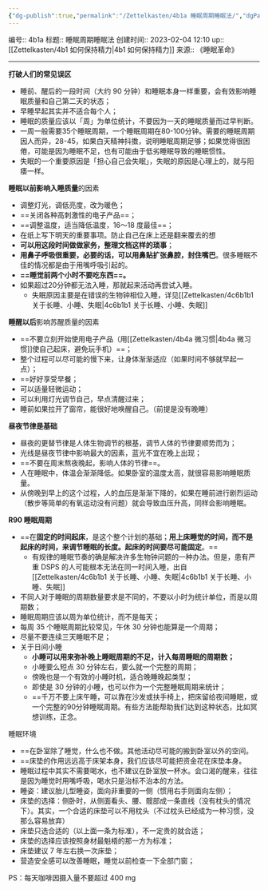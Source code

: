 ```yaml
---
{"dg-publish":true,"permalink":"/Zettelkasten/4b1a 睡眠周期睡眠法/","dgPassFrontmatter":true}
---
```


编号:: 4b1a
标题:: 睡眠周期睡眠法
创建时间:: 2023-02-04 12:10
up:: [[Zettelkasten/4b1 如何保持精力\|4b1 如何保持精力]]
来源:: 《睡眠革命》

---
**打破人们的常见误区**
- 睡前、醒后的一段时间（大约 90 分钟）和睡眠本身一样重要，会有效影响睡眠质量和自己第二天的状态；
- 早睡早起其实并不适合每个人；
- 睡眠的质量应该以「周」为单位统计，不要因为一天的睡眠质量而过早判断。
- 一周一般需要35个睡眠周期，一个睡眠周期在80-100分钟。需要的睡眠周期因人而异，28-45，如果白天精神抖擞，说明睡眠周期足够；如果觉得很困倦，可能是因为睡眠不足，也有可能由于低劣睡眠导致的睡眠惯性。
- 失眠的一个重要原因是「担心自己会失眠」，失眠的原因是心理上的，就与阳痿一样。


**睡眠以前影响入睡质量**的因素
-   调整灯光，调低亮度，改为暖色；
-   ==关闭各种高刺激性的电子产品==；
-   ==调整温度，适当降低温度，16～18 度最佳==；
-   在纸上写下明天的重要事项。防止自己在床上还是翻来覆去的想
-   **可以用这段时间做做家务，整理文档这样的琐事**；
-   **用鼻子呼吸很重要，必要的话，可以用鼻贴扩张鼻腔，封住嘴巴**。很多睡眠不佳的情况都是由于用嘴呼吸引起的。
-   **==睡觉前两个小时不要吃东西==。**
- 如果超过20分钟都无法入睡，那就起来活动再尝试入睡。
	- 失眠原因主要是在错误的生物钟相位入睡，详见[[Zettelkasten/4c6b1b1 关于长睡、小睡、失眠\|4c6b1b1 关于长睡、小睡、失眠]]

**睡醒以后**影响苏醒质量的因素
-   ==不要立刻开始使用电子产品（用[[Zettelkasten/4b4a 微习惯\|4b4a 微习惯]]使自己起床，避免玩手机）==；
-   整个过程可以尽可能的慢下来，让身体渐渐适应（如果时间不够就早起一点）；
-   ==好好享受早餐；
-   可以适量轻微运动；
-   可以利用灯光调节自己，早点清醒过来；
-   睡前如果拉开了窗帘，能很好地唤醒自己。（前提是没有晚睡）

**昼夜节律是基础**
-   昼夜的更替节律是人体生物调节的根基，调节人体的节律要顺势而为；
-   光线是昼夜节律中影响最大的因素，蓝光不宜在晚上出现；
-   ==不要在周末熬夜晚起，影响人体的节律==。
-   人在睡眠中，体温会渐渐降低。如果卧室的温度太高，就很容易影响睡眠质量。
-   从傍晚到早上的这个过程，人的血压是渐渐下降的，如果在睡前进行剧烈运动（散步等简单的有氧运动没有问题）就会导致血压升高，同样会影响睡眠。

**R90 睡眠周期**
-   ==在**固定的时间起床**，是这个整个计划的基础；**用上床睡觉的时间，而不是起床的时间，来调节睡眠的长度。起床的时间要尽可能固定**。==
	- 有规律的睡眠节奏的确是解决许多生物钟问题的一种办法。但是，患有严重 DSPS 的人可能根本无法在同一时间入睡，出自[[Zettelkasten/4c6b1b1 关于长睡、小睡、失眠\|4c6b1b1 关于长睡、小睡、失眠]]
-   不同人对于睡眠的周期数量要求是不同的，不要以小时为统计单位，而是以周期数；
-   睡眠周期应该以周为单位统计，而不是每天；
-   每周 35 个睡眠周期比较常见，午休 30 分钟也能算是一个周期；
-   尽量不要连续三天睡眠不足；
-   关于日间小睡
	-   **小睡可以用来弥补晚上睡眠周期的不足，计入每周睡眠的周期数；**
	-   小睡要么短点 30 分钟左右，要么就一个完整的周期；
	-   傍晚也是一个有效的小睡时机，适合晚睡晚起类型；
	-   即使是 30 分钟的小睡，也可以作为一个完整睡眠周期来统计；
	-   ==千万不要上床午睡，可以靠在沙发或扶手椅上，把床留给夜间睡眠，或一个完整的90分钟睡眠周期。有些方法能帮助我们达到这种状态，比如冥想训练，正念。

睡眠环境
-   ==在卧室除了睡觉，什么也不做。其他活动尽可能的搬到卧室以外的空间。
-   ==床垫的作用远远高于床架本身，我们应该尽可能把资金花在床垫本身。
-   睡眠过程中其实不需要喝水，也不建议在卧室放一杯水。会口渴的醒来，往往是因为睡觉时用嘴呼吸，喝水只是治标不治本的方法。
-   睡姿：建议胎儿型睡姿，面向非重要的一侧（惯用右手则面向左侧）；
-   床垫的选择：侧卧时，从侧面看头、腰、髋部成一条直线（没有枕头的情况下）。其实，一个合适的床垫可以不用枕头（不过枕头已经成为一种习惯，没那么容易放弃）
-   床垫只选合适的（以上面一条为标准），不一定贵的就合适；
-   床垫的选择应该按照身材最魁梧的那一方为标准；
-   床垫建议 7 年左右换一次床垫；
-   营造安全感可以改善睡眠，睡觉以前检查一下全部门窗；


PS：每天咖啡因摄入量不要超过 400 mg
